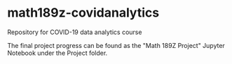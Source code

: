 # math189z-covidanalytics
Repository for COVID-19 data analytics course

The final project progress can be found as the "Math 189Z Project" Jupyter Notebook under the Project folder. 
